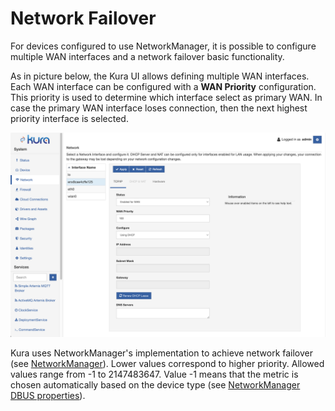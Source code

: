 # Network Failover

For devices configured to use NetworkManager, it is possible to configure multiple WAN interfaces and a network failover basic functionality.

As in picture below, the Kura UI allows defining multiple WAN interfaces. Each WAN interface can be configured with a **WAN Priority** configuration. This priority is used to determine which interface select as primary WAN. In case the primary WAN interface loses connection, then the next highest priority interface is selected.

![](images/net-failover.png)

Kura uses NetworkManager's implementation to achieve network failover (see [NetworkManager](https://www.digi.com/resources/documentation/digidocs/90001548/reference/yocto/r_network_failover.htm?TocPath=Digi%20Embedded%20Yocto%7CSystem%20development%7CSoftware%20extensions%7C_____3)). Lower values correspond to higher priority. Allowed values range from -1 to 2147483647. Value -1 means that the metric is chosen automatically based on the device type (see [NetworkManager DBUS properties](https://developer-old.gnome.org/NetworkManager/unstable/nm-settings-dbus.html)).



